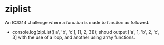 # ziplist
An ICS314 challenge where a function is made to function as followed:
 - console.log(zipList(['a', 'b', 'c'], [1, 2, 3])); should output ['a', 1, 'b', 2, 'c', 3] with the use of a loop, and another using array functions.

